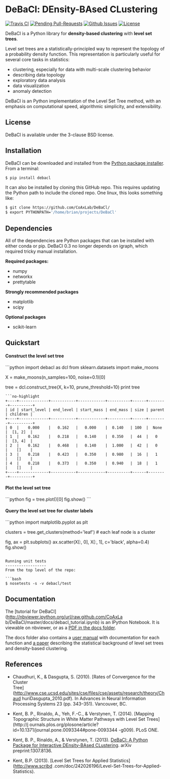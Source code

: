 DeBaCl: DEnsity-BAsed CLustering
================================
[![Travis CI](https://travis-ci.org/CoAxLab/DeBaCl.svg?branch=dev)](https://travis-ci.org/CoAxLab/DeBaCl)
[![Pending Pull-Requests](http://githubbadges.herokuapp.com/CoAxLab/DeBaCl/pulls)](https://github.com/CoAxLab/DeBaCl/pulls)
[![Github Issues](http://githubbadges.herokuapp.com/CoAxLab/DeBaCl/issues)](https://github.com/CoAxLab/DeBaCl/issues)
[![License](http://img.shields.io/:license-bsd-blue.svg)](http://opensource.org/licenses/BSD-3-Clause)

DeBaCl is a Python library for **density-based clustering** with **level set trees**.

Level set trees are a statistically-principled way to represent the topology of
a probability density function. This representation is particularly useful for
several core tasks in statistics:

  - clustering, especially for data with multi-scale clustering behavior
  - describing data topology
  - exploratory data analysis
  - data visualization
  - anomaly detection

DeBaCl is an Python implementation of the Level Set Tree method, with an
emphasis on computational speed, algorithmic simplicity, and extensibility.

License
-------
DeBaCl is available under the 3-clause BSD license.

Installation
------------
DeBaCl can be downloaded and installed from the [Python package installer](https://pypi.python.org/pypi/debacl/0.2.0). From a terminal:

```bash
$ pip install debacl
```

It can also be installed by cloning this GitHub repo. This requires updating the Python path to include the cloned repo. One linux, this looks something like:

```bash
$ git clone https://github.com/CoAxLab/DeBaCl/
$ export PYTHONPATH='/home/brian/projects/DeBaCl'
```

Dependencies
------------
All of the dependencies are Python packages that can be installed with either conda or pip. DeBaCl 0.3 no longer depends on igraph, which required tricky manual installation.

**Required packages:**
  - numpy
  - networkx
  - prettytable

**Strongly recommended packages**
- matplotlib
- scipy

**Optional packages**
- scikit-learn

Quickstart
----------
<h4>Construct the level set tree</h4>
```python
import debacl as dcl
from sklearn.datasets import make_moons

X = make_moons(n_samples=100, noise=0.1)[0]

tree = dcl.construct_tree(X, k=10, prune_threshold=10)
print tree
```
```no-highlight
+----+-------------+-----------+------------+----------+------+--------+----------+
| id | start_level | end_level | start_mass | end_mass | size | parent | children |
+----+-------------+-----------+------------+----------+------+--------+----------+
| 0  |    0.000    |   0.162   |   0.000    |  0.140   | 100  |  None  |  [1, 2]  |
| 1  |    0.162    |   0.218   |   0.140    |  0.350   |  44  |   0    |  [3, 4]  |
| 2  |    0.162    |   0.468   |   0.140    |  1.000   |  42  |   0    |    []    |
| 3  |    0.218    |   0.423   |   0.350    |  0.980   |  16  |   1    |    []    |
| 4  |    0.218    |   0.373   |   0.350    |  0.940   |  18  |   1    |    []    |
+----+-------------+-----------+------------+----------+------+--------+----------+
```

<h4>Plot the level set tree</h4>
```python
fig = tree.plot()[0]
fig.show()
```

<h4>Query the level set tree for cluster labels</h4>
```python
import matplotlib.pyplot as plt

clusters = tree.get_clusters(method='leaf')  # each leaf node is a cluster

fig, ax = plt.subplots()
ax.scatter(X[:, 0], X[:, 1], c='black', alpha=0.4)
fig.show()
```

Running unit tests
------------------
From the top level of the repo:

```bash
$ nosetests -s -v debacl/test
```

Documentation
-------------
The [tutorial for DeBaCl] (http://nbviewer.ipython.org/url/raw.github.com/CoAxLa
b/DeBaCl/master/docs/debacl_tutorial.ipynb) is an IPython Notebook. It is
viewable on nbviewer, or as a [PDF in the docs
folder](docs/debacl_tutorial.pdf).

The docs folder also contains a [user manual](docs/debacl_manual.pdf) with
documentation for each function and [a paper](docs/debacl_paper.pdf) describing
the statistical background of level set trees and density-based clustering.

References
----------
- Chaudhuri, K., & Dasgupta, S. (2010). [Rates of Convergence for the Cluster        
  Tree](http://www.cse.ucsd.edu/sites/cse/files/cse/assets/research/theory/Chaud
  huriDasgupta_2010.pdf). In Advances in Neural Information Processing Systems
  23 (pp. 343–351). Vancouver, BC.

- Kent, B. P., Rinaldo, A., Yeh, F.-C., & Verstynen, T. (2014). [Mapping
  Topographic Structure in White Matter Pathways with Level Set Trees](http://j
  ournals.plos.org/plosone/article?id=10.1371/journal.pone.0093344#pone-0093344
  -g009). PLoS ONE.

- Kent, B. P., Rinaldo, A., & Verstynen, T. (2013). [DeBaCl: A Python Package
  for Interactive DEnsity-BAsed CLustering](http://arxiv.org/abs/1307.8136).
  arXiv preprint:1307.8136.

- Kent, B.P. (2013). [Level Set Trees for Applied Statistics](http://www.scribd
  .com/doc/242026196/Level-Set-Trees-for-Applied-Statistics).
